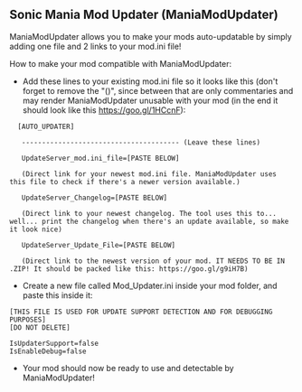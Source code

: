## Sonic Mania Mod Updater (ManiaModUpdater)

ManiaModUpdater allows you to make your mods auto-updatable by simply adding one file and 2 links to your mod.ini file!



How to make your mod compatible with ManiaModUpdater:
- Add these lines to your existing mod.ini file so it looks like this (don't forget to remove the "()", since between that are only
commentaries and may render ManiaModUpdater unusable with your mod (in the end it should look like this https://goo.gl/1HCcnF):
```
  [AUTO_UPDATER]

   --------------------------------------- (Leave these lines)

   UpdateServer_mod.ini_file=[PASTE BELOW]

   (Direct link for your newest mod.ini file. ManiaModUpdater uses this file to check if there's a newer version available.)

   UpdateServer_Changelog=[PASTE BELOW]

   (Direct link to your newest changelog. The tool uses this to... well... print the changelog when there's an update available, so make it look nice)
   
   UpdateServer_Update_File=[PASTE BELOW]

   (Direct link to the newest version of your mod. IT NEEDS TO BE IN .ZIP! It should be packed like this: https://goo.gl/g9iH7B)
```

- Create a new file called Mod_Updater.ini inside your mod folder, and paste this inside it:
```
[THIS FILE IS USED FOR UPDATE SUPPORT DETECTION AND FOR DEBUGGING PURPOSES]
[DO NOT DELETE]

IsUpdaterSupport=false
IsEnableDebug=false
```

- Your mod should now be ready to use and detectable by ManiaModUpdater!
